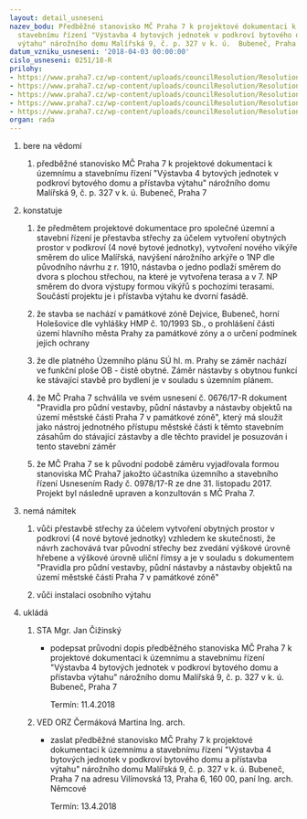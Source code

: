 ```yaml
---
layout: detail_usneseni
nazev_bodu: Předběžné stanovisko MČ Praha 7 k projektové dokumentaci k územnímu a
  stavebnímu řízení "Výstavba 4 bytových jednotek v podkroví bytového domu a přístavba
  výtahu" nárožního domu Malířská 9, č. p. 327 v k. ú.  Bubeneč, Praha 7
datum_vzniku_usneseni: '2018-04-03 00:00:00'
cislo_usneseni: 0251/18-R
prilohy:
- https://www.praha7.cz/wp-content/uploads/councilResolution/Resolutions/29755/export/c1duvodova_zprava~340452.doc
- https://www.praha7.cz/wp-content/uploads/councilResolution/Resolutions/29755/export/c2navrhpruvodnihodopisu~340451.doc
- https://www.praha7.cz/wp-content/uploads/councilResolution/Resolutions/29755/export/c3_zadostovyjadrenikdokumentaci~340450.pdf
- https://www.praha7.cz/wp-content/uploads/councilResolution/Resolutions/29755/export/c5_usn~340448.pdf
- https://www.praha7.cz/wp-content/uploads/councilResolution/Resolutions/29755/export/export~340960.pdf
organ: rada
---
```

<ol id="urzList" class="urzList_view"><li id="" class="urzClass1"><span name="1">bere na vědomí</span><ol class="urzOlClass"><li style="text-align: left;" id="" class="urzClass2"><span><p>předběžné stanovisko MČ Praha 7 k projektové dokumentaci k územnímu a stavebnímu řízení "Výstavba 4 bytových jednotek v podkroví bytového domu a přístavba výtahu" nárožního domu Malířská 9, č. p. 327 v k. ú. Bubeneč, Praha 7</p></span></li></ol></li><li id="" class="urzClass1"><span name="6">konstatuje</span><ol id="" class="urzOlClass"><li style="text-align: left;" id="" class="urzClass2"><span><p>že předmětem projektové dokumentace pro společné územní a stavební řízení je přestavba střechy za účelem vytvoření obytných prostor v podkroví (4 nové bytové jednotky), vytvoření nového vikýře směrem do ulice Malířská, navýšení nárožního arkýře o 1NP dle původního návrhu z r. 1910, nástavba o jedno podlaží směrem do dvora s plochou střechou, na které je vytvořena terasa a v 7. NP směrem do dvora výstupy formou vikýřů s pochozími terasami. Součástí projektu je i přístavba výtahu ke dvorní fasádě.<br></p></span></li><li style="text-align: left;" id="" class="urzClass2"><span><p>že stavba se nachází v památkové zóně Dejvice, Bubeneč, horní Holešovice dle vyhlášky HMP č. 10/1993 Sb., o prohlášení části území hlavního města Prahy za památkové zóny a o určení podmínek jejich ochrany</p></span></li><li style="text-align: left;" id="" class="urzClass2"><span><p>že dle platného Územního plánu SÚ hl. m. Prahy se záměr nachází ve funkční ploše OB - čistě obytné. Záměr nástavby s obytnou funkcí ke stávající stavbě pro bydlení je v souladu s územním plánem.<br></p></span></li><li style="text-align: left;" id="" class="urzClass2"><span><p>že MČ Praha 7 schválila ve svém usnesení č. 0676/17-R dokument "Pravidla pro půdní vestavby, půdní nástavby a nástavby objektů na území městské části Praha 7 v památkové zóně", který má sloužit jako nástroj jednotného přístupu městské části k těmto stavebním zásahům do stávající zástavby a dle těchto pravidel je posuzován i tento stavební záměr<br></p></span></li><li class="urzClass2" id="" style="text-align: left;"><span><p>že MČ Praha 7 se k původní podobě záměru vyjadřovala formou stanoviska MČ Praha7 jakožto účastníka územního a stavebního řízení Usnesením Rady č. 0978/17-R ze dne 31. listopadu 2017. Projekt byl následně upraven a konzultován s MČ Praha 7.<br></p></span></li></ol></li><li id="" class="urzClass1"><span name="52">nemá námitek</span><ol id="" class="urzOlClass"><li style="text-align: left;" id="" class="urzClass2"><span><p>vůči přestavbě střechy za účelem vytvoření obytných prostor v podkroví (4 nové bytové jednotky)&nbsp;vzhledem ke skutečnosti, že návrh zachovává tvar původní střechy bez zvedání výškové úrovně hřebene a výškové úrovně uliční římsy a je v souladu s dokumentem "Pravidla pro půdní vestavby, půdní nástavby a nástavby objektů na území městské části Praha 7 v památkové zóně"</p></span></li><li class="urzClass2" id="" style="text-align: left;"><span><p>vůči instalaci osobního výtahu</p></span></li></ol></li><li class="urzClass1" id="urzUkoly"><span name="1">ukládá</span><ol class="urzOlClass"><li class="urzClass2"><span><p>STA Mgr. Jan Čižinský</p></span><ul class="urzUlClass"><li class="urzClass3"><span><p>podepsat průvodní dopis předběžného stanoviska MČ Praha 7 k projektové dokumentaci k územnímu a stavebnímu řízení "Výstavba 4 bytových jednotek v podkroví bytového domu a přístavba výtahu" nárožního domu Malířská 9, č. p. 327 v k. ú. Bubeneč, Praha 7</p></span><span class="urzUkolTermin">  Termín:&nbsp;11.4.2018</span></li></ul></li><li class="urzClass2"><span><p>VED ORZ Čermáková Martina Ing. arch.</p></span><ul class="urzUlClass"><li class="urzClass3"><span><p>zaslat předběžné stanovisko MČ Prahy 7 k projektové dokumentaci k územnímu a stavebnímu řízení "Výstavba 4 bytových jednotek v podkroví bytového domu a přístavba výtahu" nárožního domu Malířská 9, č. p. 327 v k. ú. Bubeneč, Praha 7 na adresu Vilímovská 13, Praha 6, 160 00, paní Ing. arch. Němcové</p></span><span class="urzUkolTermin">  Termín:&nbsp;13.4.2018</span></li></ul></li></ol></li></ol>